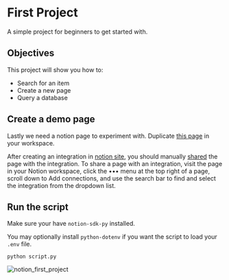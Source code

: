 # First Project

A simple project for beginners to get started with.

## Objectives

This project will show you how to:

- Search for an item
- Create a new page
- Query a database

## Create a demo page

Lastly we need a notion page to experiment with.
Duplicate [this page](https://www.notion.so/notion-sdk-py-540f8e2b79914654ba103c5d8a03e10e)
in your workspace.

After creating an integration in [notion site](https://www.notion.com/my-integrations), you should manually [shared](https://developers.notion.com/docs/authorization) the page with the integration. To share a page with an integration, visit the page in your Notion workspace, click the ••• menu at the top right of a page, scroll down to Add connections, and use the search bar to find and select the integration from the dropdown list.

## Run the script

Make sure your have `notion-sdk-py` installed.

You may optionally install `python-dotenv`
if you want the script to load your `.env` file.

```shell
python script.py
```

![notion_first_project](https://user-images.githubusercontent.com/66209958/119083985-a67e1c80-ba1e-11eb-9221-bea43f3c7b6e.gif)
